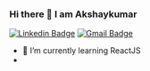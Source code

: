 ### Hi there 👋 I am Akshaykumar 
[![Linkedin Badge](https://img.shields.io/badge/-Akshaykumar-Gullapalli-blue?style=flat-square&logo=Linkedin&logoColor=white&link=https://linkedin.com/in/akshaykumar-gullapalli-516916176)](https://linkedin.com/in/akshaykumar-gullapalli-516916176)
[![Gmail Badge](https://img.shields.io/badge/-akshayg26970@gmail.com-c14438?style=flat-square&logo=Gmail&logoColor=white&link=mailto:akshayg2697@gmail.com)](mailto:akshayg2697@gmail.com) 
- 🌱 I’m currently learning ReactJS
- 
<!--
**AkshaykumarG26/AkshaykumarG26** is a ✨ _special_ ✨ repository because its `README.md` (this file) appears on your GitHub profile.

Here are some ideas to get you started:

- 🔭 I’m currently working on ...

- 👯 I’m looking to collaborate on ...
- 🤔 I’m looking for help with ...
- 💬 Ask me about ...
- 📫 How to reach me: ...
- 😄 Pronouns: ...
- ⚡ Fun fact: ...
-->
